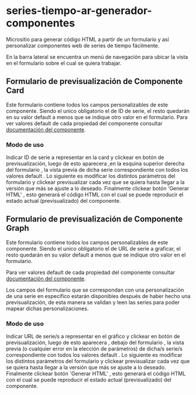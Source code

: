 # series-tiempo-ar-generador-componentes
Micrositio para generar código HTML  a partir de un formulario y así personalizar componentes web de series de tiempo fácilmente.

En la barra lateral se encuentra un menú de navegación para ubicar la vista  en el formulario sobre el cual se quiera  trabajar.
## Formulario de previsualización de Componente Card
Este formulario contiene todos los campos personalizables de este componente. Siendo el unico obligatorio el de ID de serie,  el resto quedarán en su valor default a menos que se indique otro valor  en el formulario.
Para ver valores default de cada propiedad del componente consultar [documentación del componente](https://datosgobar.github.io/series-tiempo-ar-explorer/reference/ts-components/card/).

### Modo de uso
Indicar ID de serie a representar en la card y clickear en botón de previsualización, luego de esto aparecera ,en la esquina superior derecha  del formulario , la vista previa de  dicha serie correspondiente con todos los valores default .
Lo siguiente es modificar los distintos parámetros del formulario y clickear previsualizar cada vez que se quiera hasta llegar a la versión que más se ajuste a lo deseado.
Finalmente clickear botón 'Generar HTML' , esto generará  el código HTML con el cual se puede reproducir el estado actual (previsualizado) del componente.


## Formulario de previsualización de Componente Graph

Este formulario contiene todos los campos personalizables de este componente. Siendo el unico obligatorio el de URL de serie a graficar,  el resto quedarán en su valor default a menos que se indique otro valor  en el formulario.

Para ver valores default de cada propiedad del componente consultar [documentación del componente](https://datosgobar.github.io/series-tiempo-ar-explorer/reference/ts-components/graphic/).

Los campos del formulario que se correspondan con una personalización de una serie en específico estarán disponibles  después de haber hecho una previsualización, de esta manera  se validan y leen las series para poder mapear dichas personalizaciones.


### Modo de uso
Indicar URL de serie/s a representar en el gráfico y clickear en botón de previsualización, luego de esto aparecera , debajo del formulario ,  la vista previa (o cualquier error en la elección de  parámetros) de  dicha/s serie/s correspondiente con todos los valores default .
Lo siguiente es modificar los distintos parámetros del formulario y clickear previsualizar cada vez que se quiera hasta llegar a la versión que más se ajuste a lo deseado. 
Finalmente clickear botón 'Generar HTML' , esto generará  el código HTML con el cual se puede reproducir el estado actual (previsualizado) del componente.
